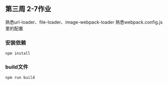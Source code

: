 ## 第三周 2-7作业
熟悉url-loader、file-loader、image-webpack-loader
熟悉webpack.config.js里的配置

### 安装依赖
```
npm install
```

### build文件
```
npm run build
```
